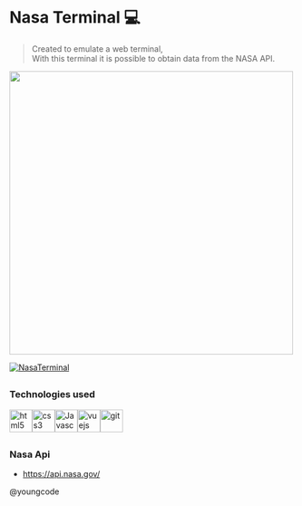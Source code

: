 # Nasa Terminal :computer:

> Created to emulate a web terminal,<br>
> With this terminal it is possible to obtain data from the NASA API.

<img src="https://github.com/YoungC0DE/NasaTerminal/assets/68437256/59966ce0-5901-47a3-9fa2-e3b35feafd5a" width="500">

[![NasaTerminal](https://img.shields.io/badge/TaskList-Visit-9cf?style=for-the-badge&logo=vercel)](https://nasa-terminal.vercel.app/)

##

<h3>Technologies used</h3>

<div style='display: flex'>
    <img src="https://skillicons.dev/icons?i=html" alt="html5" width="40" height="40"/>
    <img src="https://skillicons.dev/icons?i=css" alt="css3" width="40" height="40"/>
    <img src="https://skillicons.dev/icons?i=js" alt="Javascript" width="40" height="40"/>
    <img src="https://skillicons.dev/icons?i=vue" alt="vuejs" width="40" height="40"/>
    <img src="https://skillicons.dev/icons?i=git" alt="git" width="40" height="40"/>
</div>

##

<h3>Nasa Api</h3>
 
- <a href='https://api.nasa.gov/#APIList' target='_blank'>https://api.nasa.gov/</a>

@youngcode
